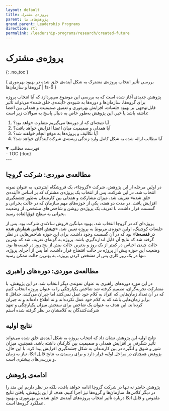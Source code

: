 ```yaml
---
layout: default
title: پروژه‌ی مشترک
parent: پژوهش‌های ما
grand_parent: Leadership Programs
direction: rtl
permalink: /leadership-programs/research/created-future
---
```


# پروژه‌ی مشترک
{: .no_toc }

{ بررسی تأثیر انتخاب پروژه‌ی مشترک به شکل آینده‌ی خلق شده در بهبود بهره‌وری گروه‌ها و سازمان‌ها | fs-6 }

پژوهش جدیدی آغاز شده است که به بررسی این موضوع می‌پردازد که آیا انتخاب پروژه برای گروه‌ها، سازمان‌ها و دوره‌ها به شیوه‌ی «آینده‌ی خلق شده» می‌تواند تأثیر قابل‌توجهی بر بهبود جلسات، افزایش بهره‌وری و تعمیق صمیمیت و همدلی بین اعضا داشته باشد یا خیر. این پژوهش به‌طور خاص به دنبال پاسخ به سوالات زیر است:

1. آیا نتیجه‌ای که از دوره‌ها می‌گیریم متفاوت خواهد بود؟
2. آیا همدلی و صمیمیت میان اعضا افزایش خواهد یافت؟
3. آیا تکالیف و پروژه‌ها به موقع انجام خواهند شد؟
4. آیا مطالب ارائه شده به شکل کامل وارد زندگی زیسته‌ی شرکت‌کنندگان خواهد شد؟

<details open markdown="block">
  <summary>فهرست مطالب</summary>
  - TOC
  {:toc}
</details>
---

## مطالعه‌ی موردی: شرکت گروچا
در اولین مرحله از این پژوهش، شرکت «گروچا»، یک فروشگاه اینترنتی، به عنوان نمونه انتخاب شد. در این شرکت، پس از انتخاب یک پروژه‌ی مشترک که بر اساس «آینده‌ی خلق شده» تعریف شد، میزان مشارکت و همدلی بین کارمندان به‌طور چشمگیری افزایش یافت. در مدت دو هفته، یکی از حوزه‌های مهم سازمان که در حالت بحرانی و گسست قرار داشت، با تعریف یک پروژه‌ی روشن و شاخص‌های مشخص، از وضعیت بحرانی به سطح فوق‌العاده رسید.

پروژه‌ای که در گروچا انتخاب شد، بهبود میانگین فروش سالانه‌ی شرکت بود. پس از جلسات کوچینگ، اولین حوزه‌ی مربوط به پروژه تعیین شد، «**چینش اجناس شمارش شده در قفسه‌ها**» بود که در آن گسست وجود داشت. برای این حوزه شاخص‌هایی در نظر گرفته شد که نتایج آن قابل اندازه‌گیری باشد. پروژه به گونه‌ای تعریف شد که بهترین حالت چیدن اجناس در کمتر از یک روز و بدترین حالت بیش از پنج روز در قفسه‌ها بود. وضعیت این حوزه پیش از پروژه در حالت افتضاح قرار داشت، اما پس از اجرای پروژه، تنها در یک روز کاری پس از مشخص کردن پروژه، به بهترین حالت ممکن رسید.

## مطالعه‌ی موردی: دوره‌های راهبری
در این مورد دوره‌های راهبری به عنوان نمونه‌ی دیگر انتخاب شد. در این پژوهش، با مشارکت تجربه‌گران، تصمیم گرفته شد شاخص یکپارچگی را به عنوان پروژه انتخاب کنیم که در آن تعداد زمان‌هایی که افراد به کلام خود عمل نمی‌کنند اما جبران می‌کنند، حداقل ۵ برابر زمان‌هایی باشد که به کلام خود عمل نکرده‌اند و نه اطلاع داده‌اند و نه جبران کرده‌اند. این هدف به عنوان یک شاخص برای سنجش میزان یکپارچگی و تعهد شرکت‌کنندگان به کلامشان در نظر گرفته شده استم

## نتایج اولیه
نتایج اولیه این پژوهش نشان داد که انتخاب پروژه به شکل آینده‌ی خلق شده می‌تواند تأثیر شگرفی بر افزایش همدلی و صمیمیت بین کارکنان داشته باشد. همچنین، میزان شور و شوق و انگیزه در بین کارمندان به شکل چشمگیری افزایش پیدا کرد. با این حال، پژوهش همچنان در مراحل اولیه قرار دارد و برای رسیدن به نتایج قابل اتکا، نیاز به زمان و بررسی‌های بیشتری است.

## ادامه‌ی پژوهش
پژوهش حاضر نه تنها در شرکت گروچا ادامه خواهد یافت، بلکه در نظر داریم این متد را در دیگر کلاس‌ها، سازمان‌ها و گروه‌ها نیز اجرا کنیم. هدف از این پژوهش، یافتن نتایج ملموس و قابل اتکا درباره تأثیر انتخاب پروژه‌های آینده‌ی خلق شده بر بهره‌وری و بهبود عملکرد گروه‌ها است.

